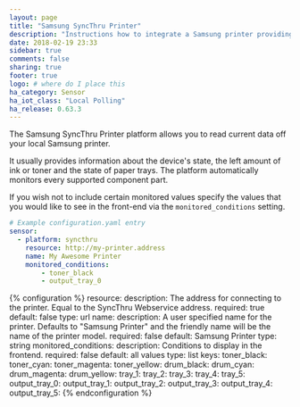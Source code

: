 ```yaml
---
layout: page
title: "Samsung SyncThru Printer"
description: "Instructions how to integrate a Samsung printer providing SyncThru within Home Assistant."
date: 2018-02-19 23:33
sidebar: true
comments: false
sharing: true
footer: true
logo: # where do I place this
ha_category: Sensor
ha_iot_class: "Local Polling"
ha_release: 0.63.3
---
```


The Samsung SyncThru Printer platform allows you to read current data off your local Samsung printer.

It usually provides information about the device's state, the left amount of ink or toner and the state of paper trays.
The platform automatically monitors every supported component part.

If you wish not to include certain monitored values specify the values that you would like to see in the front-end via the `monitored_conditions` setting.

```yaml
# Example configuration.yaml entry
sensor:
  - platform: syncthru
    resource: http://my-printer.address
    name: My Awesome Printer
    monitored_conditions:
        - toner_black
        - output_tray_0
```


{% configuration %}
  resource:
    description: The address for connecting to the printer. Equal to the SyncThru Webservice address.
    required: true
    default: false
    type: url
  name:
    description: A user specified name for the printer. Defaults to "Samsung Printer" and the friendly name will be the name of the printer model.
    required: false
    default: Samsung Printer
    type: string
  monitored_conditions:
    description: Conditions to display in the frontend.
    required: false
    default: all values
    type: list
    keys:
      toner_black:
      toner_cyan:
      toner_magenta:
      toner_yellow:
      drum_black:
      drum_cyan:
      drum_magenta:
      drum_yellow:
      tray_1:
      tray_2:
      tray_3:
      tray_4:
      tray_5:
      output_tray_0:
      output_tray_1:
      output_tray_2:
      output_tray_3:
      output_tray_4:
      output_tray_5:
{% endconfiguration %}
